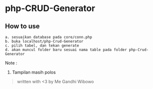 # php-CRUD-Generator

## How to use

```
a. sesuaikan database pada core/conn.php
b. buka localhost/php-Crud-Generator
c. pilih tabel, dan tekan generate
d. akan muncul folder baru sesuai nama table pada folder php-Crud-Generator
```

Note :

1. Tampilan masih polos 




> written with <3 by Me Gandhi Wibowo
